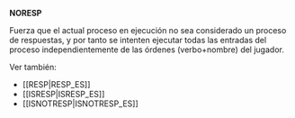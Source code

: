 **NORESP**

Fuerza que el actual proceso en ejecución no sea considerado un proceso de respuestas, y por tanto se intenten ejecutar todas las entradas del proceso independientemente de las órdenes (verbo+nombre) del jugador.

Ver también:

* [[RESP|RESP_ES]]
* [[ISRESP|ISRESP_ES]]
* [[ISNOTRESP|ISNOTRESP_ES]]
